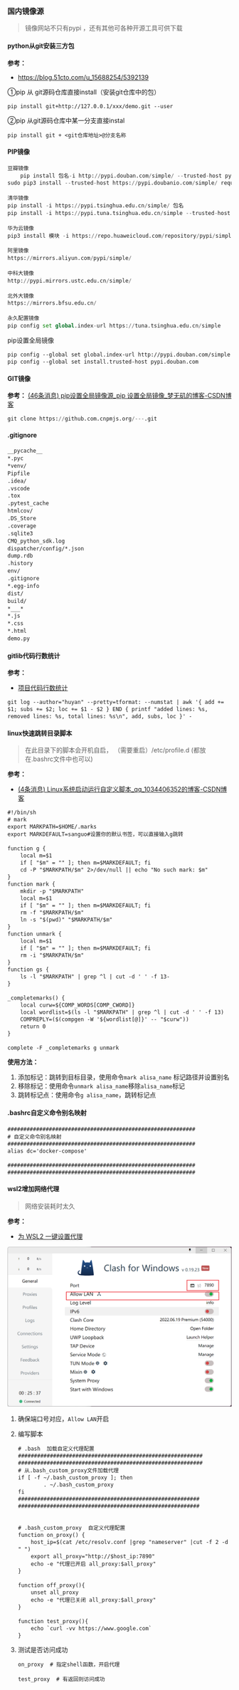 ### 国内镜像源

> 镜像网站不只有pypi ，还有其他可各种开源工具可供下载

#### python从git安装三方包

**参考：**

- https://blog.51cto.com/u_15688254/5392139

①pip 从 git源码仓库直接install（安装git仓库中的包）

```shell
pip install git+http://127.0.0.1/xxx/demo.git --user
```

②pip 从git源码仓库中某一分支直接instal

```shell
pip install git + <git仓库地址>@分支名称
```



#### PIP镜像

```python
豆瓣镜像
    pip install 包名-i http://pypi.douban.com/simple/ --trusted-host pypi.douban.com
sudo pip3 install --trusted-host https://pypi.doubanio.com/simple/ requests

清华镜像
pip install -i https://pypi.tsinghua.edu.cn/simple/ 包名
pip install -i https://pypi.tuna.tsinghua.edu.cn/simple --trusted-host pypi.tuna.tsinghua.edu.cn 模块名

华为云镜像
pip3 install 模块 -i https://repo.huaweicloud.com/repository/pypi/simple

阿里镜像
https://mirrors.aliyun.com/pypi/simple/

中科大镜像
http://pypi.mirrors.ustc.edu.cn/simple/

北外大镜像
https://mirrors.bfsu.edu.cn/

永久配置镜像
pip config set global.index-url https://tuna.tsinghua.edu.cn/simple
```

pip设置全局镜像

```shell
pip config --global set global.index-url http://pypi.douban.com/simple 
pip config --global set install.trusted-host pypi.douban.com
```



#### GIT镜像  

**参考：** [(46条消息) pip设置全局镜像源_pip 设置全局镜像_梦无矶的博客-CSDN博客](https://blog.csdn.net/qq_46158060/article/details/122877004) 

```python
git clone https://github.com.cnpmjs.org/---.git
```



#### .gitignore

```txt
__pycache__
*.pyc
*venv/
Pipfile
.idea/
.vscode
.tox
.pytest_cache
htmlcov/
.DS_Store
.coverage
.sqlite3
CMQ_python_sdk.log
dispatcher/config/*.json
dump.rdb
.history
env/
.gitignore
*.egg-info
dist/
build/
*___*
*.js
*.css
*.html
demo.py
```



#### gitlib代码行数统计

**参考：**

- [项目代码行数统计](https://zhuanlan.zhihu.com/p/121746910) 

```shell
git log --author="huyan" --pretty=tformat: --numstat | awk '{ add += $1; subs += $2; loc += $1 - $2 } END { printf "added lines: %s, removed lines: %s, total lines: %s\n", add, subs, loc }' -
```



#### linux快速跳转目录脚本

> 在此目录下的脚本会开机自启， （需要重启）/etc/profile.d (都放在.bashrc文件中也可以)

**参考：**

- [(4条消息) Linux系统启动运行自定义脚本_qq_1034406352的博客-CSDN博客](https://blog.csdn.net/qq_35180423/article/details/120702360) 

```shell
#!/bin/sh  
# mark
export MARKPATH=$HOME/.marks
export MARKDEFAULT=sanguo#设置你的默认书签，可以直接输入g跳转

function g {
    local m=$1
    if [ "$m" = "" ]; then m=$MARKDEFAULT; fi
    cd -P "$MARKPATH/$m" 2>/dev/null || echo "No such mark: $m"
}
function mark {
    mkdir -p "$MARKPATH"
    local m=$1
    if [ "$m" = "" ]; then m=$MARKDEFAULT; fi
    rm -f "$MARKPATH/$m"
    ln -s "$(pwd)" "$MARKPATH/$m"
}
function unmark {
    local m=$1
    if [ "$m" = "" ]; then m=$MARKDEFAULT; fi
    rm -i "$MARKPATH/$m"
}
function gs {
    ls -l "$MARKPATH" | grep ^l | cut -d ' ' -f 13-
}

_completemarks() {
    local curw=${COMP_WORDS[COMP_CWORD]}
    local wordlist=$(ls -l "$MARKPATH" | grep ^l | cut -d ' ' -f 13)
    COMPREPLY=($(compgen -W '${wordlist[@]}' -- "$curw"))
    return 0
}

complete -F _completemarks g unmark
```

**使用方法：**

1. 添加标记：跳转到目标目录，使用命令`mark alisa_name` 标记路径并设置别名
2. 移除标记：使用命令`unmark alisa_name`移除`alisa_name`标记
3. 跳转标记点：使用命令`g alisa_name`，跳转标记点



#### .bashrc自定义命令别名映射

```shell
###########################################################
# 自定义命令别名映射
###########################################################
alias dc='docker-compose'

###########################################################
###########################################################
```



#### wsl2增加网络代理

> 网络安装耗时太久

**参考：**

- [为 WSL2 一键设置代理](https://zhuanlan.zhihu.com/p/153124468) 

<img src="../../resource/image-20230204174153977.png" alt="image-20230204174153977" style="zoom:50%;" />

1. 确保端口号对应，`Allow LAN`开启

2. 编写脚本

   ```shell
   # .bash  加载自定义代理配置
   ##########################################################
   ##########################################################
   # 从.bash_custom_proxy文件加载代理
   if [ -f ~/.bash_custom_proxy ]; then
           . ~/.bash_custom_proxy
   fi
   #########################################################
   #########################################################
   
   
   # .bash_custom_proxy  自定义代理配置
   function on_proxy() {
       host_ip=$(cat /etc/resolv.conf |grep "nameserver" |cut -f 2 -d " ")
       export all_proxy="http://$host_ip:7890"
       echo -e "代理已开启 all_proxy:$all_proxy"
   }
   
   function off_proxy(){
       unset all_proxy
       echo -e "代理已关闭 all_proxy:$all_proxy"
   }
   
   function test_proxy(){
       echo `curl -vv https://www.google.com`
   }
   ```

3. 测试是否访问成功

   ```shell
   on_proxy  # 指定shell函数，开启代理
   
   test_proxy  # 有返回则访问成功
   ```

   

